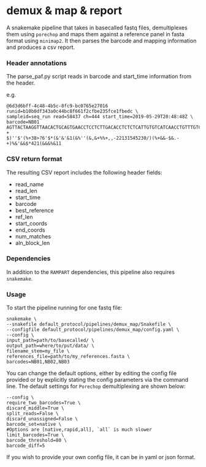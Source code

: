# demux & map & report

A snakemake pipeline that takes in basecalled fastq files, demultiplexes them using ``porechop`` and maps them against a reference panel in fasta format using ``minimap2``. It then parses the barcode and mapping information and produces a csv report.

### Header annotations 

The parse_paf.py script reads in barcode and start_time information from the header. 

e.g.
```
@6d3d6bff-4c48-4b5c-8fc9-bc0765e27016 runid=b10b0df343a0c44bc8f661f2cfbe235fce1fbedc \
sampleid=seq_run read=58437 ch=444 start_time=2019-05-29T20:48:48Z \
barcode=NB01 
AGTTACTAAGGTTAACACTGCAGTGAACCTCCTCTTGACACCTCTCTCATTGTGTCATCAACCTGTTTGTCGTCTGCCCACAC
+
$)''$'(%+38>?6'$*(&'&'&1(&%''(&,&+%%+,,-22131545230/)(%+&&-$&.-+)%&'&&$*421(&&&%&11
```

### CSV return format

The resulting CSV report includes the following header fields:

- read_name
- read_len
- start_time
- barcode
- best_reference
- ref_len
- start_coords
- end_coords
- num_matches
- aln_block_len

### Dependencies

In addition to the ``RAMPART`` dependencies, this pipeline also requires ``snakemake``.

### Usage

To start the pipeline running for one fastq file:
```
snakemake \
--snakefile default_protocol/pipelines/demux_map/Snakefile \
--configfile default_protocol/pipelines/demux_map/config.yaml \
--config \
input_path=path/to/basecalled/ \
output_path=where/to/put/data/ \
filename_stem=my_file \
references_file=path/to/my_references.fasta \
barcodes=NB01,NB02,NB03
```

You can change the default options, either by editing the config file provided or by explicitly stating the config parameters via the command line. The default settings for ``Porechop`` demultiplexing are shown below:

```
--config \
require_two_barcodes=True \
discard_middle=True \
split_reads=False \
discard_unassigned=False \
barcode_set=native \
#Options are [native,rapid,all], `all` is much slower
limit_barcodes=True \
barcode_threshold=80 \
barcode_diff=5
```

If you wish to provide your own config file, it can be in yaml or json format.

